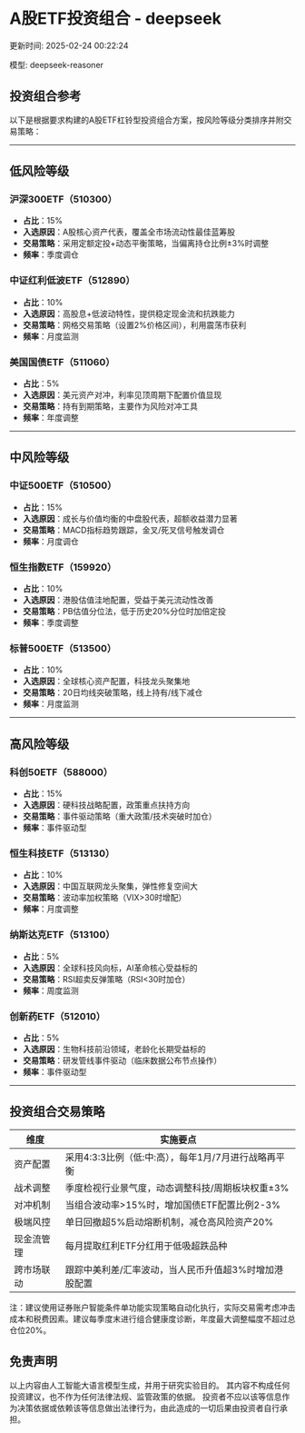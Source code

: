 # A股ETF投资组合 - deepseek

更新时间: 2025-02-24 00:22:24

模型: deepseek-reasoner

## 投资组合参考

以下是根据要求构建的A股ETF杠铃型投资组合方案，按风险等级分类排序并附交易策略：

---

## 低风险等级

### 沪深300ETF（510300）

- **占比**：15%
- **入选原因**：A股核心资产代表，覆盖全市场流动性最佳蓝筹股
- **交易策略**：采用定额定投+动态平衡策略，当偏离持仓比例±3%时调整
- **频率**：季度调仓

### 中证红利低波ETF（512890）

- **占比**：10%
- **入选原因**：高股息+低波动特性，提供稳定现金流和抗跌能力
- **交易策略**：网格交易策略（设置2%价格区间），利用震荡市获利
- **频率**：月度监测

### 美国国债ETF（511060）

- **占比**：5%
- **入选原因**：美元资产对冲，利率见顶周期下配置价值显现
- **交易策略**：持有到期策略，主要作为风险对冲工具
- **频率**：年度调整

---

## 中风险等级

### 中证500ETF（510500）

- **占比**：15%
- **入选原因**：成长与价值均衡的中盘股代表，超额收益潜力显著
- **交易策略**：MACD指标趋势跟踪，金叉/死叉信号触发调仓
- **频率**：月度调仓

### 恒生指数ETF（159920）

- **占比**：10%
- **入选原因**：港股估值洼地配置，受益于美元流动性改善
- **交易策略**：PB估值分位法，低于历史20%分位时加倍定投
- **频率**：季度调整

### 标普500ETF（513500）

- **占比**：10%
- **入选原因**：全球核心资产配置，科技龙头聚集地
- **交易策略**：20日均线突破策略，线上持有/线下减仓
- **频率**：月度监测

---

## 高风险等级

### 科创50ETF（588000）

- **占比**：15%
- **入选原因**：硬科技战略配置，政策重点扶持方向
- **交易策略**：事件驱动策略（重大政策/技术突破时加仓）
- **频率**：事件驱动型

### 恒生科技ETF（513130）

- **占比**：10%
- **入选原因**：中国互联网龙头聚集，弹性修复空间大
- **交易策略**：波动率加权策略（VIX>30时增配）
- **频率**：月度调整

### 纳斯达克ETF（513100）

- **占比**：5%
- **入选原因**：全球科技风向标，AI革命核心受益标的
- **交易策略**：RSI超卖反弹策略（RSI<30时加仓）
- **频率**：周度监测

### 创新药ETF（512010）

- **占比**：5%
- **入选原因**：生物科技前沿领域，老龄化长期受益标的
- **交易策略**：研发管线事件驱动（临床数据公布节点操作）
- **频率**：事件驱动型

---

## 投资组合交易策略

| 维度         | 实施要点                                                                 |
|--------------|--------------------------------------------------------------------------|
| 资产配置     | 采用4:3:3比例（低:中:高），每年1月/7月进行战略再平衡                     |
| 战术调整     | 季度检视行业景气度，动态调整科技/周期板块权重±3%                         |
| 对冲机制     | 当组合波动率>15%时，增加国债ETF配置比例2-3%                              |
| 极端风控     | 单日回撤超5%启动熔断机制，减仓高风险资产20%                              |
| 现金流管理   | 每月提取红利ETF分红用于低吸超跌品种                                      |
| 跨市场联动   | 跟踪中美利差/汇率波动，当人民币升值超3%时增加港股配置                     |

注：建议使用证券账户智能条件单功能实现策略自动化执行，实际交易需考虑冲击成本和税费因素。建议每季度末进行组合健康度诊断，年度最大调整幅度不超过总仓位20%。

## 免责声明

以上内容由人工智能大语言模型生成，并用于研究实验目的。
其内容不构成任何投资建议，也不作为任何法律法规、监管政策的依据。
投资者不应以该等信息作为决策依据或依赖该等信息做出法律行为，由此造成的一切后果由投资者自行承担。
